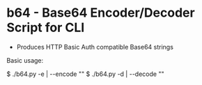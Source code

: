 # b64 - Base64 Encoder/Decoder Script for CLI

- Produces HTTP Basic Auth compatible Base64 strings

Basic usage:

$ ./b64.py -e | --encode "<string-to-encode>"
$ ./b64.py -d | --decode "<string-to-decode>"


